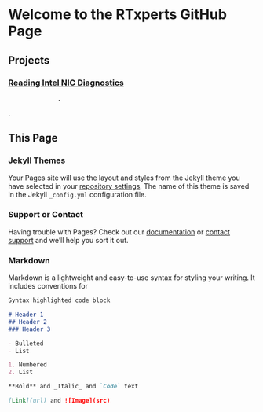 # Welcome to the RTxperts GitHub Page



## Projects

### [Reading Intel NIC Diagnostics](https://github.com/IntervalZero/RTxperts/tree/master/IntelNicDiagnostics)


 
  
   
    
     
      
       
        
         
          
           
            
             
              
              
               
                
                  
                  .






























.

## This Page

### Jekyll Themes

Your Pages site will use the layout and styles from the Jekyll theme you have selected in your [repository settings](https://github.com/IntervalZero/RTxperts/settings). The name of this theme is saved in the Jekyll `_config.yml` configuration file.

### Support or Contact

Having trouble with Pages? Check out our [documentation](https://help.github.com/categories/github-pages-basics/) or [contact support](https://github.com/contact) and we’ll help you sort it out.


### Markdown

Markdown is a lightweight and easy-to-use syntax for styling your writing. It includes conventions for

```markdown
Syntax highlighted code block

# Header 1
## Header 2
### Header 3

- Bulleted
- List

1. Numbered
2. List

**Bold** and _Italic_ and `Code` text

[Link](url) and ![Image](src)
```
